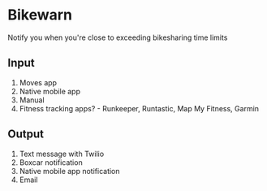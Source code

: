 Bikewarn
========

Notify you when you're close to exceeding bikesharing time limits


Input
-----

1. Moves app
2. Native mobile app
3. Manual
4. Fitness tracking apps? - Runkeeper, Runtastic, Map My Fitness, Garmin

Output
------

1. Text message with Twilio
2. Boxcar notification
3. Native mobile app notification
4. Email

